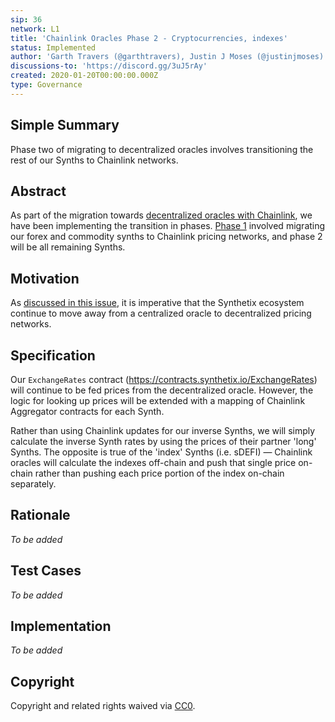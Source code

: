 ```yaml
---
sip: 36
network: L1
title: 'Chainlink Oracles Phase 2 - Cryptocurrencies, indexes'
status: Implemented
author: 'Garth Travers (@garthtravers), Justin J Moses (@justinjmoses)'
discussions-to: 'https://discord.gg/3uJ5rAy'
created: 2020-01-20T00:00:00.000Z
type: Governance
---
```

## Simple Summary

Phase two of migrating to decentralized oracles involves transitioning the rest of our Synths to Chainlink networks. 

## Abstract

As part of the migration towards [decentralized oracles with Chainlink](https://github.com/Synthetixio/synthetix/issues/293), we have been implementing the transition in phases. [Phase 1](https://github.com/Synthetixio/SIPs/blob/master/SIPS/sip-32.md) involved migrating our forex and commodity synths to Chainlink pricing networks, and phase 2 will be all remaining Synths. 

## Motivation

As [discussed in this issue](https://github.com/Synthetixio/synthetix/issues/293), it is imperative that the Synthetix ecosystem continue to move away from a centralized oracle to decentralized pricing networks.

## Specification

<!--The technical specification should describe the syntax and semantics of any new feature.-->

Our `ExchangeRates` contract (https://contracts.synthetix.io/ExchangeRates) will continue to be fed prices from the decentralized oracle. However, the logic for looking up prices will be extended with a mapping of Chainlink Aggregator contracts for each Synth.

Rather than using Chainlink updates for our inverse Synths, we will simply calculate the inverse Synth rates by using the prices of their partner 'long' Synths. The opposite is true of the 'index' Synths (i.e. sDEFI) — Chainlink oracles will calculate the indexes off-chain and push that single price on-chain rather than pushing each price portion of the index on-chain separately. 

## Rationale

<!--The rationale fleshes out the specification by describing what motivated the design and why particular design decisions were made. It should describe alternate designs that were considered and related work, e.g. how the feature is supported in other languages. The rationale may also provide evidence of consensus within the community, and should discuss important objections or concerns raised during discussion.-->

_To be added_

## Test Cases

<!--Test cases for an implementation are mandatory for SIPs but can be included with the implementation..-->

_To be added_

## Implementation

<!--The implementations must be completed before any SIP is given status "Implemented", but it need not be completed before the SIP is "Approved". While there is merit to the approach of reaching consensus on the specification and rationale before writing code, the principle of "rough consensus and running code" is still useful when it comes to resolving many discussions of API details.-->

_To be added_

## Copyright

Copyright and related rights waived via [CC0](https://creativecommons.org/publicdomain/zero/1.0/).
